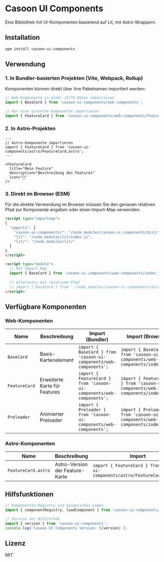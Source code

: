 # Casoon UI Components

Eine Bibliothek mit UI-Komponenten basierend auf Lit, mit Astro-Wrappern.

## Installation

```bash
npm install casoon-ui-components
```

## Verwendung

### 1. In Bundler-basierten Projekten (Vite, Webpack, Rollup)

Komponenten können direkt über ihre Paketnamen importiert werden:

```js
// Web-Komponente in einer JS/TS-Datei importieren
import { BaseCard } from 'casoon-ui-components/web-components';

// Nur eine einzelne Komponente importieren
import { FeatureCard } from 'casoon-ui-components/web-components/FeatureCard';
```

### 2. In Astro-Projekten

```astro
---
// Astro-Komponente importieren
import { FeatureCard } from 'casoon-ui-components/astro/FeatureCard.astro';
---

<FeatureCard 
  title="Mein Feature" 
  description="Beschreibung des Features"
  icon="🌟"
/>
```

### 3. Direkt im Browser (ESM)

Für die direkte Verwendung im Browser müssen Sie den genauen relativen Pfad zur Komponente angeben oder einen Import-Map verwenden:

```html
<script type="importmap">
{
  "imports": {
    "casoon-ui-components/": "/node_modules/casoon-ui-components/dist/",
    "lit": "/node_modules/lit/index.js",
    "lit/": "/node_modules/lit/"
  }
}
</script>

<script type="module">
  // Mit Import Map
  import { BaseCard } from 'casoon-ui-components/web-components/index.js';
  
  // Alternativ mit relativem Pfad
  // import { BaseCard } from './node_modules/casoon-ui-components/dist/web-components/index.js';
</script>
```

## Verfügbare Komponenten

### Web-Komponenten

| Name | Beschreibung | Import (Bundler) | Import (Browser) |
|------|-------------|--------|--------|
| `BaseCard` | Basis-Kartenelement | `import { BaseCard } from 'casoon-ui-components/web-components';` | `import { BaseCard } from 'casoon-ui-components/web-components/index.js';` |
| `FeatureCard` | Erweiterte Karte für Features | `import { FeatureCard } from 'casoon-ui-components/web-components';` | `import { FeatureCard } from 'casoon-ui-components/web-components/index.js';` |
| `Preloader` | Animierter Preloader | `import { Preloader } from 'casoon-ui-components/web-components';` | `import { Preloader } from 'casoon-ui-components/web-components/index.js';` |

### Astro-Komponenten

| Name | Beschreibung | Import |
|------|-------------|--------|
| `FeatureCard.astro` | Astro-Version der Feature-Karte | `import { FeatureCard } from 'casoon-ui-components/astro/FeatureCard.astro';` |

## Hilfsfunktionen

```js
// Komponenten-Registry und dynamisches Laden
import { componentRegistry, loadComponent } from 'casoon-ui-components/web-components';

// Version der Bibliothek
import { version } from 'casoon-ui-components';
console.log(`Casoon UI Components Version: ${version}`);
```

## Lizenz

MIT 